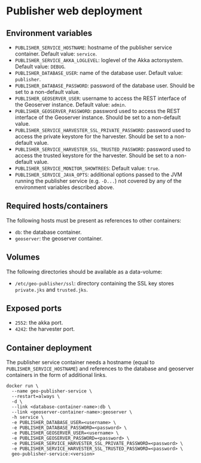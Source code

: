 # Publisher web deployment

## Environment variables

- ``PUBLISHER_SERVICE_HOSTNAME``: hostname of the publisher service container. Default value: ``service``.
- ``PUBLISHER_SERVICE_AKKA_LOGLEVEL``: loglevel of the Akka actorsystem. Default value: ``DEBUG``.
- ``PUBLISHER_DATABASE_USER``: name of the database user. Default value: ``publisher``.
- ``PUBLISHER_DATABASE_PASSWORD``: password of the database user. Should be set to a non-default value.
- ``PUBLISHER_GEOSERVER_USER``: username to access the REST interface of the Geoserver instance. Default value: ``admin``.
- ``PUBLISHER_GEOSERVER_PASSWORD``: password used to access the REST interface of the Geoserver instance. Should be set to a non-default value.
- ``PUBLISHER_SERVICE_HARVESTER_SSL_PRIVATE_PASSWORD``: password used to access the private keystore for the harvester. Should be set to a non-default value.
- ``PUBLISHER_SERVICE_HARVESTER_SSL_TRUSTED_PASSWORD``: password used to access the trusted keystore for the harvester. Should be set to a non-default value.
- ``PUBLISHER_SERVICE_MONITOR_SHOWTREES``: Default value: ``true``.
- ``PUBLISHER_SERVICE_JAVA_OPTS``: additional options passed to the JVM running the publisher service (e.g. ``-D...``) not covered by any of the environment variables described above.

## Required hosts/containers

The following hosts must be present as references to other containers:

- ``db``: the database container.
- ``geoserver``: the geoserver container.

## Volumes

The following directories should be available as a data-volume:

- ``/etc/geo-publisher/ssl``: directory containing the SSL key stores ``private.jks`` and ``trusted.jks``.

## Exposed ports

- ``2552``: the akka port.
- ``4242``: the harvester port.

## Container deployment

The publisher service container needs a hostname (equal to ``PUBLISHER_SERVICE_HOSTNAME``) and references to the database and geoserver containers in the form of additional links.

```
docker run \
  --name geo-publisher-service \
  --restart=always \
  -d \
  --link <database-container-name>:db \
  --link <geoserver-container-name>:geoserver \ 
  -h service \
  -e PUBLISHER_DATABASE_USER=<username> \
  -e PUBLISHER_DATABASE_PASSWORD=<password> \
  -e PUBLISHER_GEOSERVER_USER=<username> \
  -e PUBLISHER_GEOSERVER_PASSWORD=<password> \
  -e PUBLISHER_SERVICE_HARVESTER_SSL_PRIVATE_PASSWORD=<password> \
  -e PUBLISHER_SERVICE_HARVESTER_SSL_TRUSTED_PASSWORD=<password> \
  geo-publisher-service:<version>
``` 